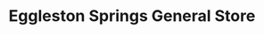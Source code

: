 ---
title: "Eggleston Springs General Store"
url: /pembroke/eggleston-springs-general-store/
shop: convenience
---